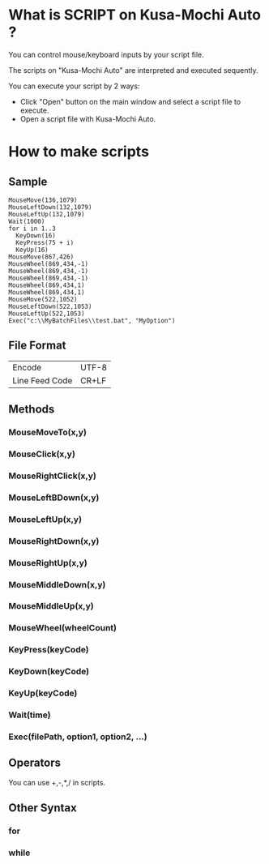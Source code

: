 # What is SCRIPT on Kusa-Mochi Auto ?

You can control mouse/keyboard inputs by your script file.

The scripts on "Kusa-Mochi Auto" are interpreted and executed sequently.

You can execute your script by 2 ways:

- Click "Open" button on the main window and select a script file to execute.
- Open a script file with Kusa-Mochi Auto.

# How to make scripts

## Sample

```
MouseMove(136,1079)
MouseLeftDown(132,1079)
MouseLeftUp(132,1079)
Wait(1000)
for i in 1..3
  KeyDown(16)
  KeyPress(75 + i)
  KeyUp(16)
MouseMove(867,426)
MouseWheel(869,434,-1)
MouseWheel(869,434,-1)
MouseWheel(869,434,-1)
MouseWheel(869,434,1)
MouseWheel(869,434,1)
MouseMove(522,1052)
MouseLeftDown(522,1053)
MouseLeftUp(522,1053)
Exec("c:\\MyBatchFiles\\test.bat", "MyOption")
```

## File Format

|||
|---|---|
|Encode|UTF-8|
|Line Feed Code|CR+LF|

## Methods

### MouseMoveTo(x,y)

### MouseClick(x,y)

### MouseRightClick(x,y)

### MouseLeftBDown(x,y)

### MouseLeftUp(x,y)

### MouseRightDown(x,y)

### MouseRightUp(x,y)

### MouseMiddleDown(x,y)

### MouseMiddleUp(x,y)

### MouseWheel(wheelCount)

### KeyPress(keyCode)

### KeyDown(keyCode)

### KeyUp(keyCode)

### Wait(time)

### Exec(filePath, option1, option2, ...)

## Operators

You can use +,-,*,/ in scripts.

## Other Syntax

### for

### while
